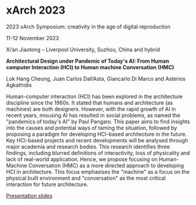 # xArch 2023

2023 xArch Symposium: creativity in the age of digital reproduction

11-12 November 2023

Xi’an Jiaotong – Liverpool University, Suzhou, China and hybrid

**Architectural Design under Pandemic of Today's AI: From Human computer Interaction (HCI) to Human machine Conversation (HMC)**

Lok Hang Cheung, Juan Carlos Dall’Asta, Giancarlo Di Marco and Asterios Agkathidis

Human-computer interaction (HCI) has been explored in the architecture discipline since the 1960s. It stated that humans and architecture (as machines) are both designers. However, with the rapid growth of AI in recent years, misusing AI has resulted in social problems, as named the "pandemics of today's AI" by Paul Pangaro. This paper aims to find insights into the causes and potential ways of taming the situation, followed by proposing a paradigm for developing HCI-based architecture in the future. Key HCI-based projects and recent developments will be analysed through major academia and research bodies. This research identifies three findings, including blurred definitions of interactivity, loss of physicality and lack of real-world application. Hence, we propose focusing on Human-Machine Conversation (HMC) as a more directed approach to developing HCI in architecture. This focus emphasises the "machine" as a focus on the physical built environment and "conversation" as the most critical interaction for future architecture.


[Presentation slides](https://drive.google.com/file/d/1RTrc8QqaPp-kCHkUXJ38nQytxzkOlsXF/view?usp=sharing)
